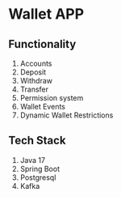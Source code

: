Wallet APP
=======================
##  Functionality

1. Accounts
2. Deposit
3. Withdraw
4. Transfer
5. Permission system
6. Wallet Events
7. Dynamic Wallet Restrictions

## Tech Stack
1. Java 17
2. Spring Boot
3. Postgresql
4. Kafka
